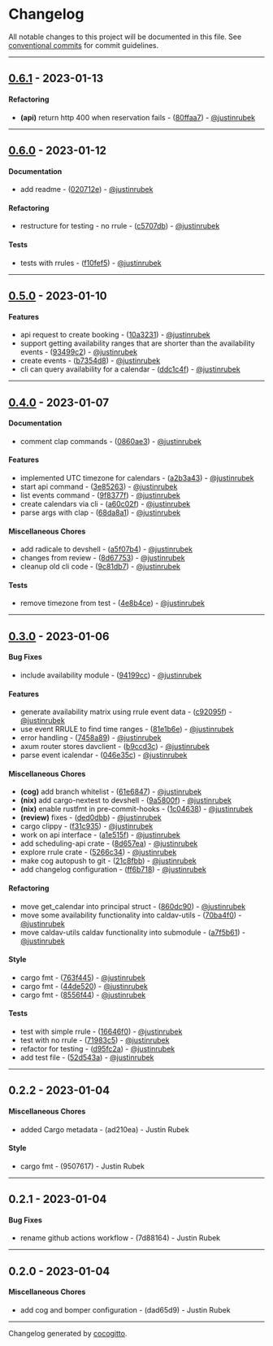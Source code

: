 # Changelog
All notable changes to this project will be documented in this file. See [conventional commits](https://www.conventionalcommits.org/) for commit guidelines.

- - -
## [0.6.1](https://github.com/justinrubek/calendar-scheduler/compare/0.6.0..0.6.1) - 2023-01-13
#### Refactoring
- **(api)** return http 400 when reservation fails - ([80ffaa7](https://github.com/justinrubek/calendar-scheduler/commit/80ffaa758c87f0dc945c4a8512c50a60ff9b14e9)) - [@justinrubek](https://github.com/justinrubek)

- - -

## [0.6.0](https://github.com/justinrubek/calendar-scheduler/compare/0.5.0..0.6.0) - 2023-01-12
#### Documentation
- add readme - ([020712e](https://github.com/justinrubek/calendar-scheduler/commit/020712e7bf1bdbf8e0af2d91ac71e3018de2f0c3)) - [@justinrubek](https://github.com/justinrubek)
#### Refactoring
- restructure for testing - no rrule - ([c5707db](https://github.com/justinrubek/calendar-scheduler/commit/c5707db154d407a5c38688f814149a5cf6a3450b)) - [@justinrubek](https://github.com/justinrubek)
#### Tests
- tests with rrules - ([f10fef5](https://github.com/justinrubek/calendar-scheduler/commit/f10fef5aeb383363bba003a23abe026900fe899f)) - [@justinrubek](https://github.com/justinrubek)

- - -

## [0.5.0](https://github.com/justinrubek/calendar-scheduler/compare/0.4.0..0.5.0) - 2023-01-10
#### Features
- api request to create booking - ([10a3231](https://github.com/justinrubek/calendar-scheduler/commit/10a32318bb7c82136728cf5b7f9d1de01e33d768)) - [@justinrubek](https://github.com/justinrubek)
- support getting availability ranges that are shorter than the availability events - ([93499c2](https://github.com/justinrubek/calendar-scheduler/commit/93499c20104ba652ad5a17b6bce602a0bab9d3ea)) - [@justinrubek](https://github.com/justinrubek)
- create events - ([b7354d8](https://github.com/justinrubek/calendar-scheduler/commit/b7354d8432b34213886463a2e1a09947f679496b)) - [@justinrubek](https://github.com/justinrubek)
- cli can query availability for a calendar - ([ddc1c4f](https://github.com/justinrubek/calendar-scheduler/commit/ddc1c4f3e0b6e44dac9cae402f8054cad1345e9a)) - [@justinrubek](https://github.com/justinrubek)

- - -

## [0.4.0](https://github.com/justinrubek/calendar-scheduler/compare/0.3.0..0.4.0) - 2023-01-07
#### Documentation
- comment clap commands - ([0860ae3](https://github.com/justinrubek/calendar-scheduler/commit/0860ae3e47b678dbc65e751b56d454531067899b)) - [@justinrubek](https://github.com/justinrubek)
#### Features
- implemented UTC timezone for calendars - ([a2b3a43](https://github.com/justinrubek/calendar-scheduler/commit/a2b3a43c488a999b69aa27bad6a022a97b4a7234)) - [@justinrubek](https://github.com/justinrubek)
- start api command - ([3e85263](https://github.com/justinrubek/calendar-scheduler/commit/3e85263cd98608cd6018fec8859ebb244ccb3ba2)) - [@justinrubek](https://github.com/justinrubek)
- list events command - ([9f8377f](https://github.com/justinrubek/calendar-scheduler/commit/9f8377f80a55926bb77cf19e574d8cce1741fc18)) - [@justinrubek](https://github.com/justinrubek)
- create calendars via cli - ([a60c02f](https://github.com/justinrubek/calendar-scheduler/commit/a60c02fe2f9028a898b7d094cf95825de23d56a0)) - [@justinrubek](https://github.com/justinrubek)
- parse args with clap - ([68da8a1](https://github.com/justinrubek/calendar-scheduler/commit/68da8a1219608c5f4eb2275db89c311cfd1b2f67)) - [@justinrubek](https://github.com/justinrubek)
#### Miscellaneous Chores
- add radicale to devshell - ([a5f07b4](https://github.com/justinrubek/calendar-scheduler/commit/a5f07b4c16d8a33706e5e6c57162f3db3bf28b47)) - [@justinrubek](https://github.com/justinrubek)
- changes from review - ([8d67753](https://github.com/justinrubek/calendar-scheduler/commit/8d677535ea0391df821807d2955ee87a29c16db9)) - [@justinrubek](https://github.com/justinrubek)
- cleanup old cli code - ([9c81db7](https://github.com/justinrubek/calendar-scheduler/commit/9c81db74c0eec6080879baea4dc8676cc6229218)) - [@justinrubek](https://github.com/justinrubek)
#### Tests
- remove timezone from test - ([4e8b4ce](https://github.com/justinrubek/calendar-scheduler/commit/4e8b4cee010f4db6a43580a5e5772af180d35bf8)) - [@justinrubek](https://github.com/justinrubek)

- - -

## [0.3.0](https://github.com/justinrubek/calendar-scheduler/compare/0.2.2..0.3.0) - 2023-01-06
#### Bug Fixes
- include availability module - ([94199cc](https://github.com/justinrubek/calendar-scheduler/commit/94199cc150b1a0440679b85d35080d8e3acf84f3)) - [@justinrubek](https://github.com/justinrubek)
#### Features
- generate availability matrix using rrule event data - ([c92095f](https://github.com/justinrubek/calendar-scheduler/commit/c92095fb610a01328c630aa98344658e45e6cbf3)) - [@justinrubek](https://github.com/justinrubek)
- use event RRULE to find time ranges - ([81e1b6e](https://github.com/justinrubek/calendar-scheduler/commit/81e1b6e18f331cf8628add154e84897c78ce3c92)) - [@justinrubek](https://github.com/justinrubek)
- error handling - ([7458a89](https://github.com/justinrubek/calendar-scheduler/commit/7458a89de31eaaef5800ccbbe469d21a291cd9cb)) - [@justinrubek](https://github.com/justinrubek)
- axum router stores davclient - ([b9ccd3c](https://github.com/justinrubek/calendar-scheduler/commit/b9ccd3c601ac37e12f1645f8b87856a1225f59bc)) - [@justinrubek](https://github.com/justinrubek)
- parse event icalendar - ([046e35c](https://github.com/justinrubek/calendar-scheduler/commit/046e35c5ce7507138938e469b7405d5ae7722a3f)) - [@justinrubek](https://github.com/justinrubek)
#### Miscellaneous Chores
- **(cog)** add branch whitelist - ([61e6847](https://github.com/justinrubek/calendar-scheduler/commit/61e6847c751b1245fffcd517387c2d4b0eb47abc)) - [@justinrubek](https://github.com/justinrubek)
- **(nix)** add cargo-nextest to devshell - ([9a5800f](https://github.com/justinrubek/calendar-scheduler/commit/9a5800fe75113f1107bbfa9603de46ee1e7f08c1)) - [@justinrubek](https://github.com/justinrubek)
- **(nix)** enable rustfmt in pre-commit-hooks - ([1c04638](https://github.com/justinrubek/calendar-scheduler/commit/1c04638b6906845c0b0f41a3e08e6caed633aa5f)) - [@justinrubek](https://github.com/justinrubek)
- **(review)** fixes - ([ded0dbb](https://github.com/justinrubek/calendar-scheduler/commit/ded0dbb1f49303d94cd00c851e953f98f3670d8b)) - [@justinrubek](https://github.com/justinrubek)
- cargo clippy - ([f31c935](https://github.com/justinrubek/calendar-scheduler/commit/f31c935b96d749bba2d2642eaa275ac362862a80)) - [@justinrubek](https://github.com/justinrubek)
- work on api interface - ([a1e515f](https://github.com/justinrubek/calendar-scheduler/commit/a1e515f219db6cdbd43a6a6ef0a6e848852db9a1)) - [@justinrubek](https://github.com/justinrubek)
- add scheduling-api crate - ([8d657ea](https://github.com/justinrubek/calendar-scheduler/commit/8d657eac1f605273618a355044e36ea1547b6f10)) - [@justinrubek](https://github.com/justinrubek)
- explore rrule crate - ([5266c34](https://github.com/justinrubek/calendar-scheduler/commit/5266c34aaae1505dced2924c6d97c0eabb26bb2e)) - [@justinrubek](https://github.com/justinrubek)
- make cog autopush to git - ([21c8fbb](https://github.com/justinrubek/calendar-scheduler/commit/21c8fbb9b8a3cc0e783b7718801323fb93b2ae43)) - [@justinrubek](https://github.com/justinrubek)
- add changelog configuration - ([ff6b718](https://github.com/justinrubek/calendar-scheduler/commit/ff6b718e80e81027a7a8d442b3174ef50618f29d)) - [@justinrubek](https://github.com/justinrubek)
#### Refactoring
- move get_calendar into principal struct - ([860dc90](https://github.com/justinrubek/calendar-scheduler/commit/860dc906c8e403e573ab3ae0803a5be3fed96ac0)) - [@justinrubek](https://github.com/justinrubek)
- move some availability functionality into caldav-utils - ([70ba4f0](https://github.com/justinrubek/calendar-scheduler/commit/70ba4f00a876222bbf936a3074acdde5b7af9b05)) - [@justinrubek](https://github.com/justinrubek)
- move caldav-utils caldav functionality into submodule - ([a7f5b61](https://github.com/justinrubek/calendar-scheduler/commit/a7f5b619dcbbf2bb24c84e70b53aa06c648d831b)) - [@justinrubek](https://github.com/justinrubek)
#### Style
- cargo fmt - ([763f445](https://github.com/justinrubek/calendar-scheduler/commit/763f445c4463045fd413b0d439eb62c1d54d01bb)) - [@justinrubek](https://github.com/justinrubek)
- cargo fmt - ([44de520](https://github.com/justinrubek/calendar-scheduler/commit/44de520eba00b7573065cb983b9ab7ff04d7ada8)) - [@justinrubek](https://github.com/justinrubek)
- cargo fmt - ([8556f44](https://github.com/justinrubek/calendar-scheduler/commit/8556f44f905cb50fb760f777984affe7b91005d1)) - [@justinrubek](https://github.com/justinrubek)
#### Tests
- test with simple rrule - ([16646f0](https://github.com/justinrubek/calendar-scheduler/commit/16646f0e6353c813a256d42696df29e5e638371f)) - [@justinrubek](https://github.com/justinrubek)
- test with no rrule - ([71983c5](https://github.com/justinrubek/calendar-scheduler/commit/71983c5496e68ef7d7d1d80d03d4ed03ff75e88b)) - [@justinrubek](https://github.com/justinrubek)
- refactor for testing - ([d95fc2a](https://github.com/justinrubek/calendar-scheduler/commit/d95fc2a502eb522e3d5c3a6626261a162b7a6acc)) - [@justinrubek](https://github.com/justinrubek)
- add test file - ([52d543a](https://github.com/justinrubek/calendar-scheduler/commit/52d543a12a8f0b082eac8c1ee0d808d86f1cc2c7)) - [@justinrubek](https://github.com/justinrubek)

- - -

## 0.2.2 - 2023-01-04
#### Miscellaneous Chores
- added Cargo metadata - (ad210ea) - Justin Rubek
#### Style
- cargo fmt - (9507617) - Justin Rubek

- - -

## 0.2.1 - 2023-01-04
#### Bug Fixes
- rename github actions workflow - (7d88164) - Justin Rubek

- - -

## 0.2.0 - 2023-01-04
#### Miscellaneous Chores
- add cog and bomper configuration - (dad65d9) - Justin Rubek

- - -

Changelog generated by [cocogitto](https://github.com/cocogitto/cocogitto).